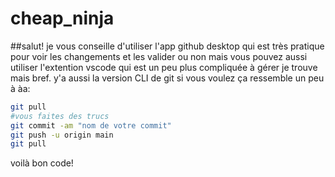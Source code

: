 # cheap_ninja
##salut!
je vous conseille d'utiliser l'app github desktop qui est très pratique pour voir les changements et les valider ou non mais vous pouvez aussi utiliser l'extention vscode qui est un peu plus compliquée à gérer je trouve mais bref. y'a aussi la version CLI de git si vous voulez
ça ressemble un peu à àa:
``` bash
git pull
#vous faites des trucs
git commit -am "nom de votre commit"
git push -u origin main
git pull
```
voilà bon code!
